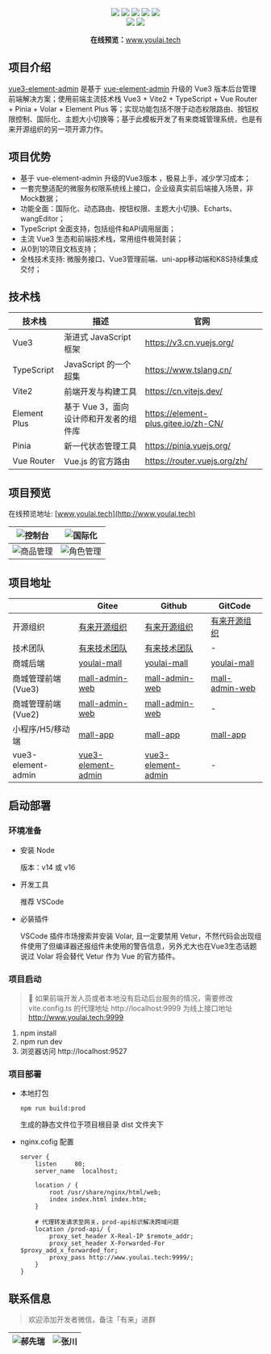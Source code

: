 <p align="center">
    <img src="https://img.shields.io/badge/Vue-3.2.16-brightgreen.svg"/>
    <img src="https://img.shields.io/badge/Vite-2.6.4-green.svg"/>
    <img src="https://img.shields.io/badge/Element Plus-2.1.0-blue.svg"/>
    <a src="https://github.com/hxrui" target="_blank">
        <img src="https://img.shields.io/github/stars/youlaitech/youlai-mall.svg?style=social&label=Stars"/>
    </a>
    <a href="https://gitee.com/youlaitech/youlai-mall" target="_blank">
        <img src="https://gitee.com/youlaitech/youlai-mall/badge/star.svg"/>
    </a> 
    <br/>
    <img src="https://img.shields.io/badge/license-Apache%20License%202.0-blue.svg"/>
    <a href="https://gitee.com/youlaiorg" target="_blank">
        <img src="https://img.shields.io/badge/Author-有来开源组织-orange.svg"/>
    </a>
</p>
<p align="center">
<strong>在线预览：</strong><a target="_blank" href="http://www.youlai.tech">www.youlai.tech</a> 
</p>

## 项目介绍

[vue3-element-admin](https://gitee.com/youlaiorg/vue3-element-admin) 是基于 [vue-element-admin](https://gitee.com/panjiachen/vue-element-admin) 升级的 Vue3 版本后台管理前端解决方案；使用前端主流技术栈 Vue3 + Vite2 + TypeScript + Vue Router +  Pinia + Volar + Element Plus 等；实现功能包括不限于动态权限路由、按钮权限控制、国际化、主题大小切换等；基于此模板开发了有来商城管理系统，也是有来开源组织的另一项开源力作。 

## 项目优势

- 基于 vue-element-admin 升级的Vue3版本 ，极易上手，减少学习成本；
- 一套完整适配的微服务权限系统线上接口，企业级真实前后端接入场景，非Mock数据；
- 功能全面：国际化、动态路由、按钮权限、主题大小切换、Echarts、wangEditor；
- TypeScript 全面支持，包括组件和API调用层面；
- 主流 Vue3 生态和前端技术栈，常用组件极简封装；
- 从0到1的项目文档支持；
- 全栈技术支持: 微服务接口、Vue3管理前端、uni-app移动端和K8S持续集成交付；


## 技术栈


| 技术栈   | 描述 | 官网                           |
| ---- | ---- | ---- |
| Vue3         | 渐进式 JavaScript 框架   | https://v3.cn.vuejs.org/             |
| TypeScript  | JavaScript 的一个超集  | https://www.tslang.cn/               
| Vite2        | 前端开发与构建工具  | https://cn.vitejs.dev/               |
| Element Plus | 基于 Vue 3，面向设计师和开发者的组件库 | https://element-plus.gitee.io/zh-CN/|
| Pinia        |   新一代状态管理工具 |  https://pinia.vuejs.org/
| Vue Router  | Vue.js 的官方路由 |https://router.vuejs.org/zh/                                



## 项目预览

在线预览地址: [www.youlai.tech](http://www.youlai.tech)

| ![控制台](http://cdn.youlai.tech/dashboard.png) | ![国际化](http://cdn.youlai.tech/i18n.gif) |
| ----| ----|
|![商品管理](http://cdn.youlai.tech/goods.png) | ![角色管理](http://cdn.youlai.tech/role.png) |


## 项目地址

|      |Gitee| Github| GitCode |
| ---- | ----| ---- | ---- |
| 开源组织  | [有来开源组织](https://gitee.com/youlaiorg)  | [有来开源组织](https://github.com/youlaitech) | [有来开源组织](https://gitcode.net/youlai)  |
| 技术团队  | [有来技术团队](https://gitee.com/youlaitech)  | [有来技术团队](https://github.com/youlaitech) | -  |
| 商城后端 | [youlai-mall](https://gitee.com/youlaiorg/youlai-mall)| [youlai-mall](https://github.com/youlaitech/youlai-mall) | [youlai-mall](https://gitcode.net/youlai/youlai-mall)  |
| 商城管理前端(Vue3)| [mall-admin-web](https://gitee.com/youlaiorg/mall-admin-web) | [mall-admin-web](https://github.com/youlaitech/mall-admin-web) | [mall-admin-web](https://gitcode.net/youlai/mall-admin-web) |
| 商城管理前端(Vue2)| [mall-admin-web](https://gitee.com/youlaitech/youlai-mall-admin/tree/vue2/) | [mall-admin-web](https://github.com/youlaitech/mall-admin-web/tree/vue2/) | - |
| 小程序/H5/移动端 | [mall-app](https://gitee.com/youlaiorg/mall-app)| [mall-app](https://github.com/youlaitech/mall-app) | [mall-app](https://gitcode.net/youlai/mall-app) |
| vue3-element-admin| [vue3-element-admin](https://gitee.com/youlaiorg/vue3-element-admin) | [vue3-element-admin](https://github.com/youlaitech/vue3-element-admin) |-|


## 启动部署

### 环境准备

- 安装 Node

    版本：v14 或 v16 

- 开发工具

    推荐 VSCode

- 必装插件

    VSCode 插件市场搜索并安装 Volar, 且一定要禁用 Vetur，不然代码会出现组件使用了但编译器还报组件未使用的警告信息，另外尤大也在Vue3生态话题说过 Volar 将会替代 Vetur 作为 Vue 的官方插件。

### 项目启动

 >🚨 如果前端开发人员或者本地没有启动后台服务的情况，需要修改 vite.config.ts 的代理地址 http://localhost:9999 为线上接口地址 http://www.youlai.tech:9999 

1. npm install
2. npm run dev
3. 浏览器访问 http://localhost:9527


### 项目部署
 
-  本地打包

    ```
    npm run build:prod
    ```
    生成的静态文件位于项目根目录 dist 文件夹下

- nginx.cofig 配置

    ```
    server {
        listen     80;
        server_name  localhost;

        location / {
            root /usr/share/nginx/html/web;
            index index.html index.htm;
        }

        # 代理转发请求至网关，prod-api标识解决跨域问题
        location /prod-api/ {
            proxy_set_header X-Real-IP $remote_addr;
            proxy_set_header X-Forwarded-For $proxy_add_x_forwarded_for;
            proxy_pass http://www.youlai.tech:9999/;
        }
    }

    ```

## 联系信息

> 欢迎添加开发者微信，备注「有来」进群


| ![郝先瑞](http://cdn.youlai.tech/rui.jpg) |![张川](http://cdn.youlai.tech/chuan.jpg) |
| ---- |  ---- |